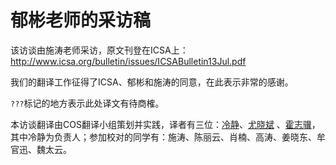 郁彬老师的采访稿
===============

该访谈由施涛老师采访，原文刊登在ICSA上： http://www.icsa.org/bulletin/issues/ICSABulletin13Jul.pdf

我们的翻译工作征得了ICSA、郁彬和施涛的同意，在此表示非常的感谢。

`???`标记的地方表示此处译文有待商榷。

本访谈翻译由COS翻译小组策划并实践，译者有三位：[冷静](https://github.com/angelleng)、[尤晓斌](https://github.com/AlexXXXX1988)
、[霍志骥](https://github.com/huozhiji)，其中冷静为负责人；参加校对的同学有：施涛、陈丽云、肖楠、高涛、姜晓东、牟官迅、魏太云。



